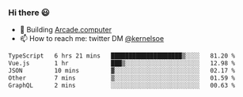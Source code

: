 ### Hi there 😃

- 🔨 Building [Arcade.computer](https://arcade.computer)
- 📫 How to reach me: twitter DM [@kernelsoe](https://twitter.com/kernelsoe)

<!--START_SECTION:waka-->

```txt
TypeScript   6 hrs 21 mins   ████████████████████▒░░░░   81.20 %
Vue.js       1 hr            ███▒░░░░░░░░░░░░░░░░░░░░░   12.98 %
JSON         10 mins         ▓░░░░░░░░░░░░░░░░░░░░░░░░   02.17 %
Other        7 mins          ▒░░░░░░░░░░░░░░░░░░░░░░░░   01.59 %
GraphQL      2 mins          ░░░░░░░░░░░░░░░░░░░░░░░░░   00.63 %
```

<!--END_SECTION:waka-->
